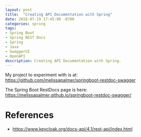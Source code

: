 ```yaml
---
layout: post
title:  "Creating API Documentation with Spring"
date: 2018-07-19 17:45:09 -0700
categories: spring
tags: 
- Spring Boot
- Spring REST Docs
- Spring
- Java 
- SwaggerUI 
- OpenAPI
description: Creating API Documentation with Spring.
---
```


My project to experiment with is at: https://github.com/melissapalmer/springboot-restdoc-swagger

The Spring Boot RestDocs page is here: https://melissapalmer.github.io/springboot-restdoc-swagger/

References
====
- https://www.keycloak.org/docs-api/4.1/rest-api/index.html